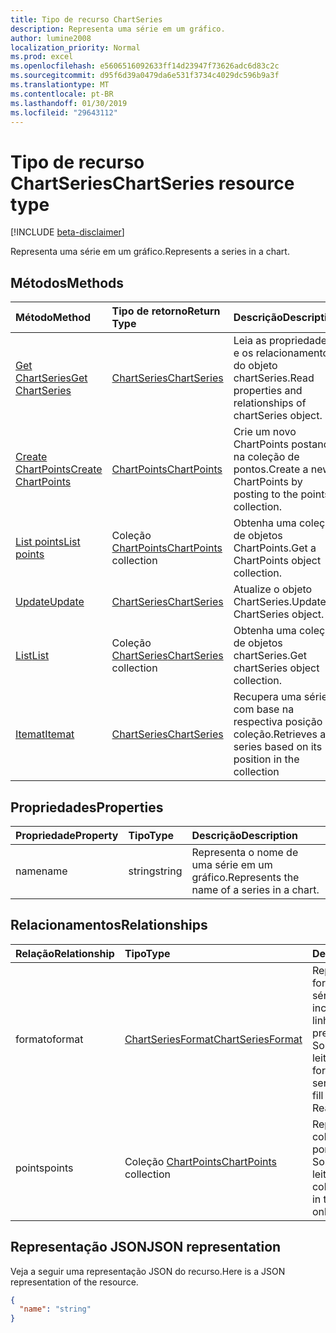 ```yaml
---
title: Tipo de recurso ChartSeries
description: Representa uma série em um gráfico.
author: lumine2008
localization_priority: Normal
ms.prod: excel
ms.openlocfilehash: e5606516092633ff14d23947f73626adc6d83c2c
ms.sourcegitcommit: d95f6d39a0479da6e531f3734c4029dc596b9a3f
ms.translationtype: MT
ms.contentlocale: pt-BR
ms.lasthandoff: 01/30/2019
ms.locfileid: "29643112"
---
```

# <a name="chartseries-resource-type"></a><span data-ttu-id="941b5-103">Tipo de recurso ChartSeries</span><span class="sxs-lookup"><span data-stu-id="941b5-103">ChartSeries resource type</span></span>

[!INCLUDE [beta-disclaimer](../../includes/beta-disclaimer.md)]

<span data-ttu-id="941b5-104">Representa uma série em um gráfico.</span><span class="sxs-lookup"><span data-stu-id="941b5-104">Represents a series in a chart.</span></span>


## <a name="methods"></a><span data-ttu-id="941b5-105">Métodos</span><span class="sxs-lookup"><span data-stu-id="941b5-105">Methods</span></span>

| <span data-ttu-id="941b5-106">Método</span><span class="sxs-lookup"><span data-stu-id="941b5-106">Method</span></span>           | <span data-ttu-id="941b5-107">Tipo de retorno</span><span class="sxs-lookup"><span data-stu-id="941b5-107">Return Type</span></span>    |<span data-ttu-id="941b5-108">Descrição</span><span class="sxs-lookup"><span data-stu-id="941b5-108">Description</span></span>|
|:---------------|:--------|:----------|
|[<span data-ttu-id="941b5-109">Get ChartSeries</span><span class="sxs-lookup"><span data-stu-id="941b5-109">Get ChartSeries</span></span>](../api/chartseries-get.md) | [<span data-ttu-id="941b5-110">ChartSeries</span><span class="sxs-lookup"><span data-stu-id="941b5-110">ChartSeries</span></span>](chartseries.md) |<span data-ttu-id="941b5-111">Leia as propriedades e os relacionamentos do objeto chartSeries.</span><span class="sxs-lookup"><span data-stu-id="941b5-111">Read properties and relationships of chartSeries object.</span></span>|
|[<span data-ttu-id="941b5-112">Create ChartPoints</span><span class="sxs-lookup"><span data-stu-id="941b5-112">Create ChartPoints</span></span>](../api/chartseries-post-points.md) |[<span data-ttu-id="941b5-113">ChartPoints</span><span class="sxs-lookup"><span data-stu-id="941b5-113">ChartPoints</span></span>](chartpoint.md)| <span data-ttu-id="941b5-114">Crie um novo ChartPoints postando na coleção de pontos.</span><span class="sxs-lookup"><span data-stu-id="941b5-114">Create a new ChartPoints by posting to the points collection.</span></span>|
|[<span data-ttu-id="941b5-115">List points</span><span class="sxs-lookup"><span data-stu-id="941b5-115">List points</span></span>](../api/chartseries-list-points.md) |<span data-ttu-id="941b5-116">Coleção [ChartPoints](chartpoint.md)</span><span class="sxs-lookup"><span data-stu-id="941b5-116">[ChartPoints](chartpoint.md) collection</span></span>| <span data-ttu-id="941b5-117">Obtenha uma coleção de objetos ChartPoints.</span><span class="sxs-lookup"><span data-stu-id="941b5-117">Get a ChartPoints object collection.</span></span>|
|[<span data-ttu-id="941b5-118">Update</span><span class="sxs-lookup"><span data-stu-id="941b5-118">Update</span></span>](../api/chartseries-update.md) | [<span data-ttu-id="941b5-119">ChartSeries</span><span class="sxs-lookup"><span data-stu-id="941b5-119">ChartSeries</span></span>](chartseries.md) |<span data-ttu-id="941b5-120">Atualize o objeto ChartSeries.</span><span class="sxs-lookup"><span data-stu-id="941b5-120">Update ChartSeries object.</span></span> |
|[<span data-ttu-id="941b5-121">List</span><span class="sxs-lookup"><span data-stu-id="941b5-121">List</span></span>](../api/chartseries-list.md) | <span data-ttu-id="941b5-122">Coleção [ChartSeries](chartseries.md)</span><span class="sxs-lookup"><span data-stu-id="941b5-122">[ChartSeries](chartseries.md) collection</span></span> |<span data-ttu-id="941b5-123">Obtenha uma coleção de objetos chartSeries.</span><span class="sxs-lookup"><span data-stu-id="941b5-123">Get chartSeries object collection.</span></span> |
|[<span data-ttu-id="941b5-124">Itemat</span><span class="sxs-lookup"><span data-stu-id="941b5-124">Itemat</span></span>](../api/chartseriescollection-itemat.md)|[<span data-ttu-id="941b5-125">ChartSeries</span><span class="sxs-lookup"><span data-stu-id="941b5-125">ChartSeries</span></span>](chartseries.md)|<span data-ttu-id="941b5-126">Recupera uma série com base na respectiva posição na coleção.</span><span class="sxs-lookup"><span data-stu-id="941b5-126">Retrieves a series based on its position in the collection</span></span>|

## <a name="properties"></a><span data-ttu-id="941b5-127">Propriedades</span><span class="sxs-lookup"><span data-stu-id="941b5-127">Properties</span></span>
| <span data-ttu-id="941b5-128">Propriedade</span><span class="sxs-lookup"><span data-stu-id="941b5-128">Property</span></span>     | <span data-ttu-id="941b5-129">Tipo</span><span class="sxs-lookup"><span data-stu-id="941b5-129">Type</span></span>   |<span data-ttu-id="941b5-130">Descrição</span><span class="sxs-lookup"><span data-stu-id="941b5-130">Description</span></span>|
|:---------------|:--------|:----------|
|<span data-ttu-id="941b5-131">name</span><span class="sxs-lookup"><span data-stu-id="941b5-131">name</span></span>|<span data-ttu-id="941b5-132">string</span><span class="sxs-lookup"><span data-stu-id="941b5-132">string</span></span>|<span data-ttu-id="941b5-133">Representa o nome de uma série em um gráfico.</span><span class="sxs-lookup"><span data-stu-id="941b5-133">Represents the name of a series in a chart.</span></span>|

## <a name="relationships"></a><span data-ttu-id="941b5-134">Relacionamentos</span><span class="sxs-lookup"><span data-stu-id="941b5-134">Relationships</span></span>
| <span data-ttu-id="941b5-135">Relação</span><span class="sxs-lookup"><span data-stu-id="941b5-135">Relationship</span></span> | <span data-ttu-id="941b5-136">Tipo</span><span class="sxs-lookup"><span data-stu-id="941b5-136">Type</span></span>   |<span data-ttu-id="941b5-137">Descrição</span><span class="sxs-lookup"><span data-stu-id="941b5-137">Description</span></span>|
|:---------------|:--------|:----------|
|<span data-ttu-id="941b5-138">formato</span><span class="sxs-lookup"><span data-stu-id="941b5-138">format</span></span>|[<span data-ttu-id="941b5-139">ChartSeriesFormat</span><span class="sxs-lookup"><span data-stu-id="941b5-139">ChartSeriesFormat</span></span>](chartseriesformat.md)|<span data-ttu-id="941b5-p101">Representa a formatação de uma série do gráfico, que inclui a formatação de linha e de preenchimento. Somente leitura.</span><span class="sxs-lookup"><span data-stu-id="941b5-p101">Represents the formatting of a chart series, which includes fill and line formatting. Read-only.</span></span>|
|<span data-ttu-id="941b5-142">points</span><span class="sxs-lookup"><span data-stu-id="941b5-142">points</span></span>|<span data-ttu-id="941b5-143">Coleção [ChartPoints](chartpoint.md)</span><span class="sxs-lookup"><span data-stu-id="941b5-143">[ChartPoints](chartpoint.md) collection</span></span>|<span data-ttu-id="941b5-p102">Representa uma coleção de todos os pontos da série. Somente leitura.</span><span class="sxs-lookup"><span data-stu-id="941b5-p102">Represents a collection of all points in the series. Read-only.</span></span>|

## <a name="json-representation"></a><span data-ttu-id="941b5-146">Representação JSON</span><span class="sxs-lookup"><span data-stu-id="941b5-146">JSON representation</span></span>

<span data-ttu-id="941b5-147">Veja a seguir uma representação JSON do recurso.</span><span class="sxs-lookup"><span data-stu-id="941b5-147">Here is a JSON representation of the resource.</span></span>

<!-- {
  "blockType": "resource",
  "optionalProperties": [

  ],
  "@odata.type": "microsoft.graph.chartSeries"
}-->

```json
{
  "name": "string"
}

```

<!-- uuid: 8fcb5dbc-d5aa-4681-8e31-b001d5168d79
2015-10-25 14:57:30 UTC -->
<!--
{
  "type": "#page.annotation",
  "description": "ChartSeries resource",
  "keywords": "",
  "section": "documentation",
  "tocPath": "",
  "suppressions": [
    "Error: /api-reference/beta/resources/chartseries.md:\r\n      Exception processing links.\r\n    System.ArgumentException: Link Definition was null. Link text: !INCLUDE [beta-disclaimer](../../includes/beta-disclaimer.md)\r\n      at ApiDoctor.Validation.DocFile.get_LinkDestinations()\r\n      at ApiDoctor.Validation.DocSet.ValidateLinks(Boolean includeWarnings, String[] relativePathForFiles, IssueLogger issues, Boolean requireFilenameCaseMatch, Boolean printOrphanedFiles)"
  ]
}
-->
